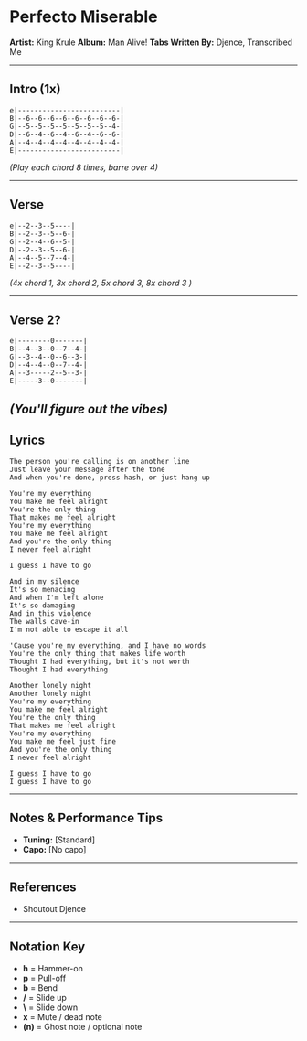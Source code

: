 # Perfecto Miserable

**Artist:** King Krule
**Album:** Man Alive!
**Tabs Written By:** Djence, Transcribed Me

---

## Intro (1x)

```plaintext
e|-------------------------|
B|--6--6--6--6--6--6--6--6-|
G|--5--5--5--5--5--5--5--4-|
D|--6--4--6--4--6--4--6--6-|
A|--4--4--4--4--4--4--4--4-|
E|-------------------------|
```
*(Play each chord 8 times, barre over 4)*


---

## Verse 

```plaintext
e|--2--3--5----|
B|--2--3--5--6-|
G|--2--4--6--5-|
D|--2--3--5--6-|
A|--4--5--7--4-|
E|--2--3--5----|
```

*(4x chord 1, 3x chord 2, 5x chord 3, 8x chord 3 )*


---

## Verse 2?
```plaintext
e|--------0-------|
B|--4--3--0--7--4-|
G|--3--4--0--6--3-|
D|--4--4--0--7--4-|
A|--3-----2--5--3-|
E|-----3--0-------|
```

*(You'll figure out the vibes)*
---

## Lyrics

```
The person you're calling is on another line
Just leave your message after the tone
And when you're done, press hash, or just hang up

You're my everything
You make me feel alright
You're the only thing
That makes me feel alright
You're my everything
You make me feel alright
And you're the only thing
I never feel alright

I guess I have to go

And in my silence
It's so menacing
And when I'm left alone
It's so damaging
And in this violence
The walls cave-in
I'm not able to escape it all

'Cause you're my everything, and I have no words
You're the only thing that makes life worth
Thought I had everything, but it's not worth
Thought I had everything

Another lonely night
Another lonely night
You're my everything
You make me feel alright
You're the only thing
That makes me feel alright
You're my everything
You make me feel just fine
And you're the only thing
I never feel alright

I guess I have to go
I guess I have to go
```

---

## Notes & Performance Tips

- **Tuning:** [Standard]  
- **Capo:** [No capo]  
---

## References

- Shoutout Djence

---

## Notation Key

- **h** = Hammer-on  
- **p** = Pull-off  
- **b** = Bend  
- **/** = Slide up  
- **\\** = Slide down  
- **x** = Mute / dead note  
- **(n)** = Ghost note / optional note
